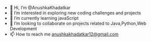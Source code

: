 - 👋 Hi, I’m @AnushkaKhadatkar
- 👀 I’m interested in exploring new coding challenges and projects
- 🌱 I’m currently learning javaScript
- 💞️ I’m looking to collaborate on projects related to Java,Python,Web Development
- 📫 How to reach me anushkakhadatkar12@gmail.com

<!---
AnushkaKhadatkar/AnushkaKhadatkar is a ✨ special ✨ repository because its `README.md` (this file) appears on your GitHub profile.
You can click the Preview link to take a look at your changes.
--->
